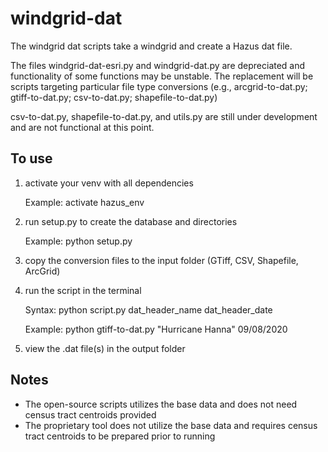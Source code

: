 # windgrid-dat

The windgrid dat scripts take a windgrid and create a Hazus dat file. 

The files windgrid-dat-esri.py and windgrid-dat.py are depreciated and functionality of some functions may be unstable. The replacement will be scripts targeting particular file type conversions (e.g., arcgrid-to-dat.py; gtiff-to-dat.py; csv-to-dat.py; shapefile-to-dat.py)

csv-to-dat.py, shapefile-to-dat.py, and utils.py are still under development and are not functional at this point.

<h2>To use</h2>

1. activate your venv with all dependencies

    Example: activate hazus_env

2. run setup.py to create the database and directories

    Example: python setup.py

3. copy the conversion files to the input folder (GTiff, CSV, Shapefile, ArcGrid)

4. run the script in the terminal

    Syntax: python script.py dat_header_name dat_header_date

    Example: python gtiff-to-dat.py "Hurricane Hanna" 09/08/2020

5. view the .dat file(s) in the output folder


<h2>Notes</h2>

* The open-source scripts utilizes the base data and does not need census tract centroids provided
* The proprietary tool does not utilize the base data and requires census tract centroids to be prepared prior to running
 
